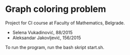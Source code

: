 # Graph coloring problem
Project for CI course at Faculty of Mathematics, Belgrade.

- Selena Vukadinović, 88/2015
- Aleksandar Jakovljević, 156/2015

To run the program, run the bash skript start.sh.
